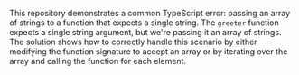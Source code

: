 This repository demonstrates a common TypeScript error: passing an array of strings to a function that expects a single string. The `greeter` function expects a single string argument, but we're passing it an array of strings.  The solution shows how to correctly handle this scenario by either modifying the function signature to accept an array or by iterating over the array and calling the function for each element.